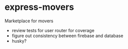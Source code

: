 # express-movers

Marketplace for movers

- review tests for user router for coverage
- figure out consistency between firebase and database
- husky?